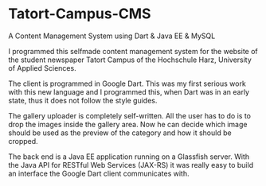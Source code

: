 # Tatort-Campus-CMS
A Content Management System using Dart &amp; Java EE &amp; MySQL

I programmed this selfmade content management system for the website of the student newspaper Tatort Campus of the Hochschule Harz, University of Applied Sciences.

The client is programmed in Google Dart. This was my first serious work with this new language and I programmed this, when Dart was in an early state, thus it does not follow the style guides. 

The gallery uploader is completely self-written. All the user has to do is to drop the images inside the gallery area. Now he can decide which image should be used as the preview of the category and how it should be cropped.

The back end is a Java EE application running on a Glassfish server. With the Java API for RESTful Web Services (JAX-RS) it was really easy to build an interface the Google Dart client communicates with.